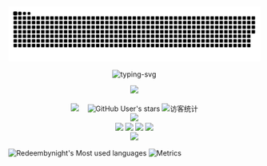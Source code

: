 <!-- 贪吃蛇代码贡献图 -->
<div align="center"><img src="https://raw.githubusercontent.com/Redeembynight/Redeembynight/output/github-contribution-grid-snake.svg" /></div>
<p align="center">
   <img src="https://readme-typing-svg.herokuapp.com?font=Edu+NSW+ACT+Foundation&size=25&color=D38324&center=true&vCenter=true&width=420&lines=Nobody+grows+old+merely+by+a+number+of+years." alt="typing-svg">
</p>

<!-- 敲代码的图片 -->
<div align="center" ><img order-radius="100px" src="https://cdn.jsdelivr.net/gh/sun0225SUN/photos/images/202108300019556.gif"/></div>
<br>
<div align="center">
  <a href="https://t.me/Marilyncow/"><img src="https://img.shields.io/badge/Telegram-Channel-blue"></a>&emsp;
   <img alt="GitHub User's stars" src="https://img.shields.io/github/stars/Redeembynight?style=social">
  <img src="https://visitor-badge.glitch.me/badge?page_id=Redeembynight" alt="访客统计" /></div>

<div align="center">
    <img height="137px" src="https://github-readme-stats.vercel.app/api?username=Redeembynight&show_icons=true&count_private=true&theme=vue" />
</div>
<div align="center">
    <img  src="https://img.shields.io/badge/-HTML5-E34F26?style=flat-square&logo=html5&logoColor=white" />
    <img  src="https://img.shields.io/badge/-CSS3-1572B6?style=flat-square&logo=css3" />
    <img  src="https://img.shields.io/badge/-JavaScript-oringe?style=flat-square&logo=javascript" />
    <img  src="https://visitor-badge.glitch.me/badge?page_id=Redeembynight" />
</div>
<div align="center">
    <img  src="https://github-readme-streak-stats.herokuapp.com/?user=Redeembynight" />
</div>

![Redeembynight's Most used languages](https://github-readme-stats.vercel.app/api/top-langs/?username=Redeembynight&layout=compact&hide_border=true&langs_count=10)
![Metrics](https://metrics.lecoq.io/Redeembynight?template=classic&languages=1&topics=1&habits=1&traffic=1&starlists=1&calendar=1&base.indepth=false&base.hireable=false&languages.limit=8&languages.threshold=0%25&languages.other=false&languages.colors=github&languages.sections=most-used&languages.indepth=false&languages.analysis.timeout=15&languages.categories=markup%2C%20programming&languages.recent.categories=markup%2C%20programming&languages.recent.load=300&languages.recent.days=14&topics.mode=starred&topics.sort=stars&topics.limit=15&habits.from=200&habits.days=14&habits.facts=true&habits.charts=false&habits.charts.type=classic&habits.trim=false&habits.languages.limit=8&starlists.limit=2&starlists.limit.repositories=2&starlists.languages=false&starlists.limit.languages=8&starlists.shuffle.repositories=true&calendar.limit=1&config.timezone=Asia%2FShanghai)
